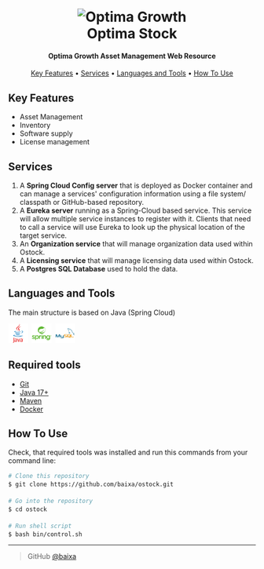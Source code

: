 
<h1 align="center">
  <br>
  <img src="https://cdn-icons-png.flaticon.com/512/4256/4256900.png" alt="Optima Growth" width="200">
  <br>
  Optima Stock
  <br>
</h1>

<h4 align="center">Optima Growth Asset Management Web Resource</h4>

<p align="center">
  <a href="#key-features">Key Features</a> •
  <a href="#services">Services</a> •
  <a href="#languages-and-tools">Languages and Tools</a> •
  <a href="#how-to-use">How To Use</a>
</p>

## Key Features

* Asset Management
* Inventory
* Software supply
* License management

## Services

1. A **Spring Cloud Config server** that is deployed as Docker container and can manage a services' configuration information using a file system/ classpath or GitHub-based repository.
2. A **Eureka server** running as a Spring-Cloud based service. This service will allow multiple service instances to register with it. Clients that need to call a service will use Eureka to look up the physical location of the target service.
3. An **Organization service** that will manage organization data used within Ostock.
4. A **Licensing service** that will manage licensing data used within Ostock.
5. A **Postgres SQL Database** used to hold the data.

## Languages and Tools

The main structure is based on Java (Spring Cloud)

<div>
  <img src="https://github.com/devicons/devicon/blob/master/icons/java/java-original-wordmark.svg" title="Java" alt="Java" width="40" height="40"/>&nbsp;
  <img src="https://github.com/devicons/devicon/blob/master/icons/spring/spring-original-wordmark.svg" title="Spring" alt="Spring" width="40" height="40"/>&nbsp;
  <img src="https://github.com/devicons/devicon/blob/master/icons/mysql/mysql-original-wordmark.svg" title="MySQL"  alt="MySQL" width="40" height="40"/>&nbsp;
</div>

## Required tools

 * [Git](https://git-scm.com)
 * [Java 17+](https://www.oracle.com/java/)
 * [Maven](https://maven.apache.org/)
 * [Docker](https://www.docker.com/)

## How To Use

Check, that required tools was installed and run this commands from your command line:

```bash
# Clone this repository
$ git clone https://github.com/baixa/ostock.git

# Go into the repository
$ cd ostock

# Run shell script
$ bash bin/control.sh
```

---

> GitHub [@baixa](https://github.com/baixa)


